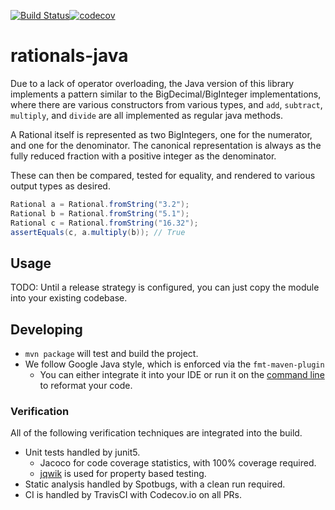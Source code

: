[![Build Status](https://travis-ci.org/justin-yan/rationals.svg?branch=master)](https://travis-ci.org/justin-yan/rationals)[![codecov](https://codecov.io/gh/justin-yan/rationals/branch/master/graph/badge.svg)](https://codecov.io/gh/justin-yan/rationals)

rationals-java
==============

Due to a lack of operator overloading, the Java version of this library implements a pattern similar to the BigDecimal/BigInteger implementations, where there are various constructors from various types, and `add`, `subtract`, `multiply`, and `divide` are all implemented as regular java methods.

A Rational itself is represented as two BigIntegers, one for the numerator, and one for the denominator.  The canonical representation is always as the fully reduced fraction with a positive integer as the denominator.

These can then be compared, tested for equality, and rendered to various output types as desired.

```java
Rational a = Rational.fromString("3.2");
Rational b = Rational.fromString("5.1");
Rational c = Rational.fromString("16.32");
assertEquals(c, a.multiply(b)); // True
```

## Usage

TODO: Until a release strategy is configured, you can just copy the module into your existing codebase.

## Developing

- `mvn package` will test and build the project.
- We follow Google Java style, which is enforced via the `fmt-maven-plugin`
    - You can either integrate it into your IDE or run it on the [command line](https://github.com/coveo/fmt-maven-plugin#command-line) to reformat your code.


### Verification

All of the following verification techniques are integrated into the build.

- Unit tests handled by junit5.
    - Jacoco for code coverage statistics, with 100% coverage required.
    - [jqwik](https://jqwik.net/docs/current/user-guide.html#creating-a-property) is used for property based testing.
- Static analysis handled by Spotbugs, with a clean run required.
- CI is handled by TravisCI with Codecov.io on all PRs.
